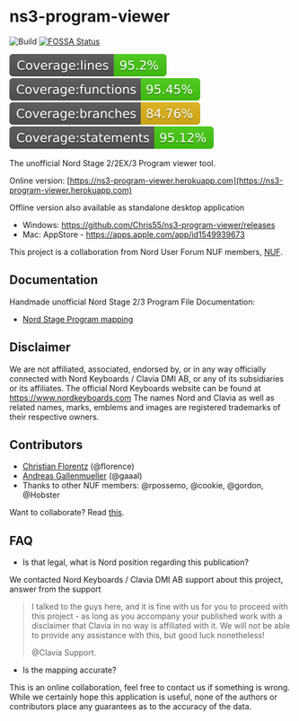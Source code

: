 # ns3-program-viewer

![Build](https://travis-ci.com/Chris55/ns3-program-viewer.svg?branch=master)
[![FOSSA Status](https://app.fossa.com/api/projects/git%2Bgithub.com%2FChris55%2Fns3-program-viewer.svg?type=shield)](https://app.fossa.com/projects/git%2Bgithub.com%2FChris55%2Fns3-program-viewer?ref=badge_shield)

![Coverage lines](./coverage/badge-lines.svg)
![Coverage functions](./coverage/badge-functions.svg)
![Coverage branches](./coverage/badge-branches.svg)
![Coverage statements](./coverage/badge-statements.svg)

The unofficial Nord Stage 2/2EX/3 Program viewer tool.

Online version: [https://ns3-program-viewer.herokuapp.com](https://ns3-program-viewer.herokuapp.com)

Offline version also available as standalone desktop application
- Windows: https://github.com/Chris55/ns3-program-viewer/releases
- Mac: AppStore - https://apps.apple.com/app/id1549939673

This project is a collaboration from Nord User Forum NUF members, [NUF](https://www.norduserforum.com).

## Documentation
Handmade unofficial Nord Stage 2/3 Program File Documentation:
- [Nord Stage Program mapping](https://github.com/Chris55/ns3-program-viewer/tree/master/docs)



## Disclaimer
We are not affiliated, associated, endorsed by, or in any way officially connected with Nord Keyboards / Clavia DMI AB, or any of its subsidiaries or its affiliates.
The official Nord Keyboards website can be found at https://www.nordkeyboards.com
The names Nord and Clavia as well as related names, marks, emblems and images are registered trademarks of their respective owners.



## Contributors
- [Christian Florentz](https://www.linkedin.com/in/christian-florentz-b2530575/) (@florence)
- [Andreas Gallenmueller](https://www.linkedin.com/in/andreas-gallenmueller-0b09721/) (@gaaal)
- Thanks to other NUF members: @rpossemo, @cookie, @gordon, @Hobster

Want to collaborate? Read [this](./docs/readme.md).

## FAQ

- Is that legal, what is Nord position regarding this publication?

We contacted Nord Keyboards / Clavia DMI AB support about this project, answer from the support

> I talked to the guys here, and it is fine with us for you to proceed with this project - as long as you accompany your published work with a disclaimer that Clavia in no way is affiliated with it. We will not be able to provide any assistance with this, but good luck nonetheless!
>
> @Clavia Support.

- Is the mapping accurate?

This is an online collaboration, feel free to contact us if something is wrong. While we certainly hope this application is useful, none of the authors or contributors place any guarantees as to the accuracy of the data.
